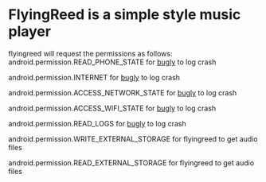 # FlyingReed is a simple style music player

flyingreed will request the permissions as follows:
android.permission.READ_PHONE_STATE for [bugly](https://bugly.qq.com/v2/) to log crash

android.permission.INTERNET for [bugly](https://bugly.qq.com/v2/) to log crash

android.permission.ACCESS_NETWORK_STATE for [bugly](https://bugly.qq.com/v2/) to log crash

android.permission.ACCESS_WIFI_STATE for [bugly](https://bugly.qq.com/v2/) to log crash

android.permission.READ_LOGS for [bugly](https://bugly.qq.com/v2/) to log crash

android.permission.WRITE_EXTERNAL_STORAGE for flyingreed to get audio files 

android.permission.READ_EXTERNAL_STORAGE for flyingreed to get audio files 
